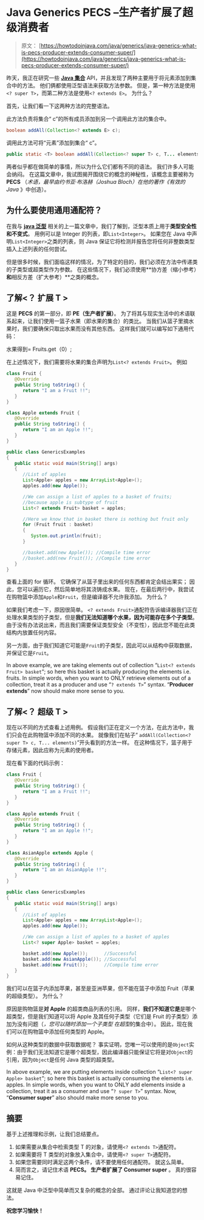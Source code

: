 # Java Generics PECS –生产者扩展了超级消费者

> 原文： [https://howtodoinjava.com/java/generics/java-generics-what-is-pecs-producer-extends-consumer-super/](https://howtodoinjava.com/java/generics/java-generics-what-is-pecs-producer-extends-consumer-super/)

昨天，我正在研究一些 [**Java 集合**](//howtodoinjava.com/java/collections/useful-java-collection-interview-questions/ "Useful java collection interview questions") API，并且发现了两种主要用于将元素添加到集合中的方法。 他们俩都使用泛型语法来获取方法参数。 但是，第一种方法是使用`<? super T>`，而第二种方法是使用`<? extends E>`。 为什么？

首先，让我们看一下这两种方法的完整语法。

此方法负责将集合“ c”的所有成员添加到另一个调用此方法的集合中。

```java
boolean addAll(Collection<? extends E> c);

```

调用此方法可将“元素”添加到集合“ c”。

```java
public static <T> boolean addAll(Collection<? super T> c, T... elements);

```

两者似乎都在做简单的事情，所以为什么它们都有不同的语法。 我们许多人可能会纳闷。 在这篇文章中，我试图揭开围绕它的概念的神秘性，该概念主要被称为 **PECS** （*术语，最早由约书亚·布洛赫（Joshua Bloch）在他的著作《有效的 Java* 》中创造）。

## 为什么要使用通用通配符？

在我与 [**java 泛型**](//howtodoinjava.com/java/generics/complete-java-generics-tutorial/ "Complete Java Generics Tutorial") 相关的上一篇文章中，我们了解到，泛型本质上用于**类型安全性和不变式**。 用例可以是 Integer 的列表，即`List<Integer>`。 如果您在 Java 中声明`List<Integer>`之类的列表，则 Java 保证它将检测并报告您将任何非整数类型插入上述列表的任何尝试。

但是很多时候，我们面临这样的情况，为了特定的目的，我们必须在方法中传递类的子类型或超类型作为参数。 在这些情况下，我们必须使用**协方差（缩小参考）**和**相反方差（扩大参考）**之类的概念。

## 了解<？ 扩展 T >

这是 **PECS** 的第一部分，即 **PE（生产者扩展）**。 为了将其与现实生活中的术语联系起来，让我们使用一篮子水果（即水果的集合）的类比。 当我们从篮子里摘水果时，我们要确保只取出水果而没有其他东西。 这样我们就可以编写如下通用代码：

水果得到= Fruits.get（0）;

在上述情况下，我们需要将水果的集合声明为`List<? extends Fruit>`。 例如

```java
class Fruit {
   @Override
   public String toString() {
      return "I am a Fruit !!";
   }
}

class Apple extends Fruit {
   @Override
   public String toString() {
      return "I am an Apple !!";
   }
}

public class GenericsExamples
{
   public static void main(String[] args)
   {
      //List of apples
      List<Apple> apples = new ArrayList<Apple>();
      apples.add(new Apple());

      //We can assign a list of apples to a basket of fruits;
      //because apple is subtype of fruit 
      List<? extends Fruit> basket = apples;

      //Here we know that in basket there is nothing but fruit only
      for (Fruit fruit : basket)
      {
         System.out.println(fruit);
      }

      //basket.add(new Apple()); //Compile time error
      //basket.add(new Fruit()); //Compile time error
   }
}

```

查看上面的 for 循环。 它确保了从篮子里出来的任何东西都肯定会结出果实； 因此，您可以遍历它，然后简单地将其浇铸成水果。 现在，在最后两行中，我尝试在购物篮中添加`Apple`和`Fruit`，但是编译器不允许我添加。 为什么？

如果我们考虑一下，原因很简单。 `<? extends Fruit>`通配符告诉编译器我们正在处理水果类型的子类型，但是**我们无法知道哪个水果，因为可能存在多个子类型**。 由于没有办法说出来，而且我们需要保证类型安全（不变性），因此您不能在此类结构内放置任何内容。

另一方面，由于我们知道它可能是`Fruit`的子类型，因此可以从结构中获取数据，并保证它是`Fruit`。

In above example, we are taking elements out of collection “`List<? extends Fruit> basket`“; so here this basket is actually producing the elements i.e. fruits. In simple words, when you want to ONLY retrieve elements out of a collection, treat it as a producer and use “`? extends T>`” syntax. “**Producer extends**” now should make more sense to you.

## 了解<？ 超级 T >

现在以不同的方式查看上述用例。 假设我们正在定义一个方法，在此方法中，我们只会在此购物篮中添加不同的水果。 就像我们在帖子“ `addAll(Collection<? super T> c, T... elements)`”开头看到的方法一样。 在这种情况下，篮子用于存储元素，因此应称为元素的使用者。

现在看下面的代码示例：

```java
class Fruit {
   @Override
   public String toString() {
      return "I am a Fruit !!";
   }
}

class Apple extends Fruit {
   @Override
   public String toString() {
      return "I am an Apple !!";
   }
}

class AsianApple extends Apple {
   @Override
   public String toString() {
      return "I am an AsianApple !!";
   }
}

public class GenericsExamples
{
   public static void main(String[] args)
   {
      //List of apples
      List<Apple> apples = new ArrayList<Apple>();
      apples.add(new Apple());

      //We can assign a list of apples to a basket of apples
      List<? super Apple> basket = apples;

      basket.add(new Apple()); 		//Successful
      basket.add(new AsianApple()); //Successful
      basket.add(new Fruit()); 		//Compile time error
   }
}

```

我们可以在篮子内添加苹果，甚至是亚洲苹果，但不能在篮子中添加 Fruit（苹果的超级类型）。 为什么？

原因是购物篮是**对 Apple** 的超类商品列表的引用。 同样，**我们不知道它是**是哪个超类型，但是我们知道可以将 Apple 及其任何子类型（它们是 Fruit 的子类型）添加为没有问题（*，您可以随时添加一个子类型 在超型*的集合中）。 因此，现在我们可以在购物篮中添加任何类型的 Apple。

如何从这种类型的数据中获取数据呢？ 事实证明，您唯一可以使用的是`Object`实例：由于我们无法知道它是哪个超类型，因此编译器只能保证它将是对`Object`的引用，因为`Object`是任何 Java 类型的超类型。

In above example, we are putting elements inside collection “`List<? super Apple> basket`“; so here this basket is actually consuming the elements i.e. apples. In simple words, when you want to ONLY add elements inside a collection, treat it as a consumer and use “`? super T>`” syntax. Now, “**Consumer super**” also should make more sense to you.

## 摘要

基于上述推理和示例，让我们总结要点。

1.  如果需要从集合中检索类型 T 的对象，请使用`<? extends T>`通配符。
2.  如果需要将 T 类型的对象放入集合中，请使用`<? super T>`通配符。
3.  如果您需要同时满足这两个条件，请不要使用任何通配符。 就这么简单。
4.  简而言之，请记住术语 **PECS。 生产者扩展了 Consumer super** 。 真的很容易记住。

这就是 Java 中泛型中简单而又复杂的概念的全部。 通过评论让我知道您的想法。

**祝您学习愉快！**